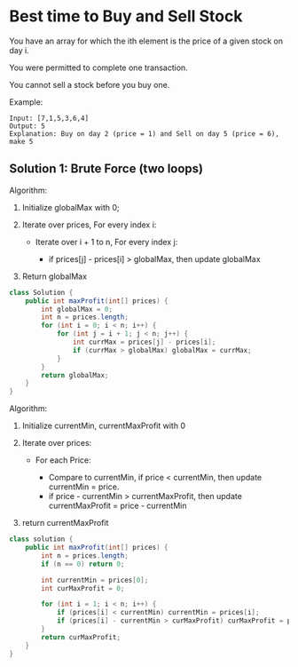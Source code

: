 # Best time to Buy and Sell Stock

You have an array for which the ith element is the price of a given stock on day i.

You were permitted to complete one transaction.

You cannot sell a stock before you buy one.

Example:

```
Input: [7,1,5,3,6,4]
Output: 5
Explanation: Buy on day 2 (price = 1) and Sell on day 5 (price = 6), make 5
```

## Solution 1: Brute Force (two loops)

Algorithm: 

1. Initialize globalMax with 0;
2. Iterate over prices, For every index i:

    + Iterate over i + 1 to n, For every index j: 
        
         + if prices[j] - prices[i] > globalMax, then update globalMax

3. Return globalMax

```java
class Solution {
    public int maxProfit(int[] prices) {
        int globalMax = 0;
        int n = prices.length;
        for (int i = 0; i < n; i++) {
            for (int j = i + 1; j < n; j++) {
                int currMax = prices[j] - prices[i];
                if (currMax > globalMax) globalMax = currMax;
            }
        }
        return globalMax;
    }
}
```
Algorithm:

1. Initialize currentMin, currentMaxProfit with 0
2. Iterate over prices:

    + For each Price:

        + Compare to currentMin, if price < currentMin, then update currentMin = price.
        + if price - currentMin > currentMaxProfit, then update currentMaxProfit = price - currentMin
3. return currentMaxProfit

```java
class solution {
    public int maxProfit(int[] prices) {
        int n = prices.length;
        if (n == 0) return 0;

        int currentMin = prices[0];
        int curMaxProfit = 0;

        for (int i = 1; i < n; i++) {
            if (prices[i] < currentMin) currentMin = prices[i];
            if (prices[i] - currentMin > curMaxProfit) curMaxProfit = prices[i] - currentMin;
        }
        return curMaxProfit;
    }
}
```